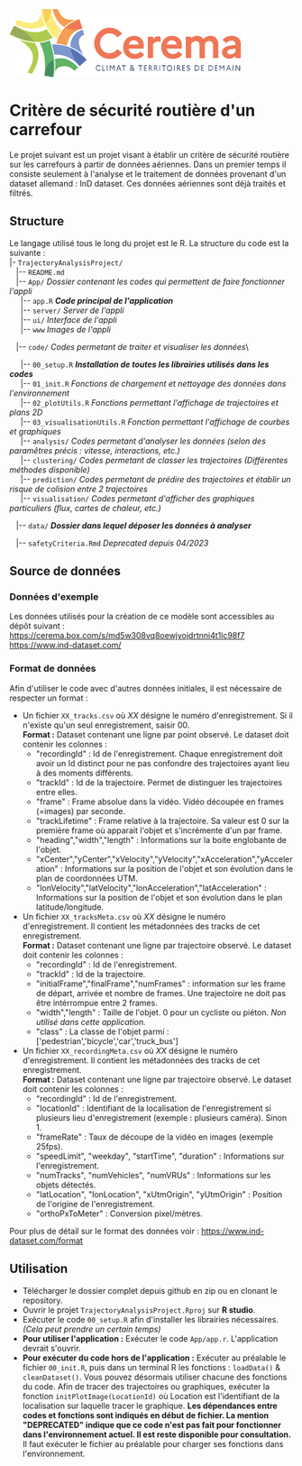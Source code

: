 ![](./App/www/logoCerema.png)

# Critère de sécurité routière d'un carrefour

Le projet suivant est un projet visant à établir un critère de sécurité routière sur les carrefours à partir de données aériennes. Dans un premier temps il consiste seulement à l'analyse et le traitement de données provenant d'un dataset allemand : InD dataset. Ces données aériennes sont déjà traités et filtrés.

## Structure

Le langage utilisé tous le long du projet est le R. La structure du code est la suivante :\
\|- `TrajectoryAnalysisProject/`\
   \|-- `README.md`\
   \|-- `App/` *Dossier contenant les codes qui permettent de faire fonctionner l'appli*\
     \|-- `app.R` ***Code principal de l'application***\
     \|-- `server/` *Server de l'appli*\
     \|-- `ui/` *Interface de l'appli*\
     \|-- `www` *Images de l'appli*

   \|-- `code/` *Codes permetant de traiter et visualiser les données*\

     \|-- `00_setup.R` ***Installation de toutes les librairies utilisés dans les codes***\
     \|-- `01_init.R` *Fonctions de chargement et nettoyage des données dans l'environnement*\
     \|-- `02_plotUtils.R` *Fonctions permettant l'affichage de trajectoires et plans 2D*\
     \|-- `03_visualisationUtils.R` *Fonction permettant l'affichage de courbes et graphiques*\
     \|-- `analysis/` *Codes permetant d'analyser les données (selon des paramêtres précis : vitesse, interactions, etc.)*\
     \|-- `clustering/` *Codes permetant de classer les trajectoires (Différentes méthodes disponible)*\
     \|-- `prediction/` *Codes permetant de prédire des trajectoires et établir un risque de colision entre 2 trajectoires*\
     \|-- `visualisation/` *Codes permetant d'afficher des graphiques particuliers (flux, cartes de chaleur, etc.)*

   \|-- `data/` ***Dossier dans lequel déposer les données à analyser***

   \|-- `safetyCriteria.Rmd` *Deprecated depuis 04/2023*

## Source de données

### Données d'exemple

Les données utilisés pour la création de ce modèle sont accessibles au dépôt suivant : <https://cerema.box.com/s/md5w308vq8oewjyojdrtnni4t1lc98f7> <https://www.ind-dataset.com/>

### Format de données

Afin d'utiliser le code avec d'autres données initiales, il est nécessaire de respecter un format :

-   Un fichier `XX_tracks.csv` où *XX* désigne le numéro d'enregistrement. Si il n'existe qu'un seul enregistrement, saisir 00.   \
    **Format :** Dataset contenant une ligne par point observé. Le dataset doit contenir les colonnes :
    -   "recordingId" : Id de l'enregistrement. Chaque enregistrement doit avoir un Id distinct pour ne pas confondre des trajectoires ayant lieu à des moments différents.
    -   "trackId" : Id de la trajectoire. Permet de distinguer les trajectoires entre elles.
    -   "frame" : Frame absolue dans la vidéo. Vidéo découpée en frames (=images) par seconde.
    -   "trackLifetime" : Frame relative à la trajectoire. Sa valeur est 0 sur la première frame où apparait l'objet et s'incrémente d'un par frame.
    -   "heading","width","length" : Informations sur la boite englobante de l'objet.
    -   "xCenter","yCenter","xVelocity","yVelocity","xAcceleration","yAcceleration" : Informations sur la position de l'objet et son évolution dans le plan de coordonnées UTM.
    -   "lonVelocity","latVelocity","lonAcceleration","latAcceleration" : Informations sur la position de l'objet et son évolution dans le plan latitude/longitude.
-   Un fichier `XX_tracksMeta.csv` où *XX* désigne le numéro d'enregistrement. Il contient les métadonnées des tracks de cet enregistrement.   \
    **Format :** Dataset contenant une ligne par trajectoire observé. Le dataset doit contenir les colonnes :
    -   "recordingId" : Id de l'enregistrement.
    -   "trackId" : Id de la trajectoire.
    -   "initialFrame","finalFrame","numFrames" : information sur les frame de départ, arrivée et nombre de frames. Une trajectoire ne doit pas être intérrompue entre 2 frames.
    -   "width","length" : Taille de l'objet. 0 pour un cycliste ou piéton. *Non utilisé dans cette application.*
    -   "class" : La classe de l'objet parmi : ['pedestrian','bicycle','car','truck_bus']
-   Un fichier `XX_recordingMeta.csv` où *XX* désigne le numéro d'enregistrement. Il contient les métadonnées des tracks de cet enregistrement.   \
    **Format :** Dataset contenant une ligne par trajectoire observé. Le dataset doit contenir les colonnes :
    -   "recordingId" : Id de l'enregistrement.
    -   "locationId" : Identifiant de la localisation de l'enregistrement si plusieurs lieu d'enregistrement (exemple : plusieurs caméra). Sinon 1.
    -   "frameRate" : Taux de découpe de la vidéo en images (exemple 25fps).
    -   "speedLimit", "weekday", "startTime", "duration" : Informations sur l'enregistrement.
    -   "numTracks", "numVehicles", "numVRUs" : Informations sur les objets détectés.
    -   "latLocation", "lonLocation", "xUtmOrigin", "yUtmOrigin" : Position de l'origine de l'enregistrement.
    -   "orthoPxToMeter" : Conversion pixel/mètres.

Pour plus de détail sur le format des données voir : <https://www.ind-dataset.com/format>

## Utilisation

-   Télécharger le dossier complet depuis github en zip ou en clonant le repository.
-   Ouvrir le projet `TrajectoryAnalysisProject.Rproj` sur **R studio**.
-   Exécuter le code `00_setup.R` afin d'installer les librairies nécessaires. *(Cela peut prendre un certain temps)*
-   **Pour utiliser l'application :** Exécuter le code `App/app.r`. L'application devrait s'ouvrir.
-   **Pour exécuter du code hors de l'application :** Exécuter au préalable le fichier `00_init.R`, puis dans un terminal R les fonctions : `loadData()` & `cleanDataset()`. Vous pouvez désormais utiliser chacune des fonctions du code. Afin de tracer des trajectoires ou graphiques, exécuter la fonction `initPlotImage(LocationId)` où Location est l'identifiant de la localisation sur laquelle tracer le graphique. **Les dépendances entre codes et fonctions sont indiqués en début de fichier. La mention "DEPRECATED" indique que ce code n'est pas fait pour fonctionner dans l'environnement actuel. Il est reste disponible pour consultation.** Il faut exécuter le fichier au préalable pour charger ses fonctions dans l'environnement.
